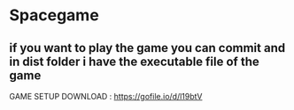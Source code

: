 # Spacegame

## if you want to play the game you can commit and in dist folder i have the executable file of the game 


GAME SETUP DOWNLOAD : https://gofile.io/d/l19btV
